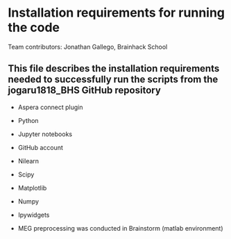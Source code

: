 # Installation requirements for running the code
 
Team contributors: Jonathan Gallego, Brainhack School

## This file describes the installation requirements needed to successfully run the scripts from the jogaru1818_BHS GitHub repository

- Aspera connect plugin

- Python

- Jupyter notebooks

- GitHub account

- Nilearn

- Scipy

- Matplotlib

- Numpy

- Ipywidgets 

- MEG preprocessing was conducted in Brainstorm (matlab environment)
